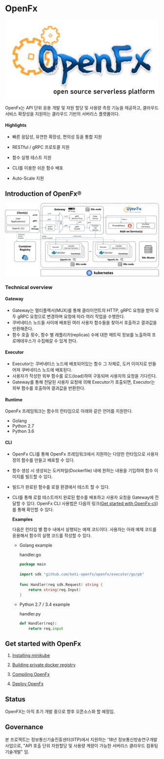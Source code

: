 # OpenFx

![OpenFx Logo](/OpenFx.png)

OpenFx는 API 단위 응용 개발 및 자원 할당 및 사용량 측정 기능을 제공하고, 클라우드 서비스 확장성을 지원하는 클라우드 기반의 서버리스 플랫폼이다. 

#### Highlights

- 빠른 응답성, 유연한 확장성, 편의성 등을 통합 지원

- RESTful / gRPC 프로토콜 지원
- 함수 실행 테스트 지원
- CLI를 이용한 쉬운 함수 배포
- Auto-Scale 지원

## Introduction of OpenFx&reg;

![Architecture of the OpenFx](/Openfx_Architecture.png)

### Technical overview

#### Gateway

- Gateway는 멀티플렉서(MUX)를 통해 클라이언트의 HTTP, gRPC 요청을 받아 모두 gRPC 요청으로 변경하며 요청에 따라 여러 작업을 수행한다.
- 쿠버네티스 노드들 사이에 배포된 여러 사용자 함수들을 찾아서 호출하고 결과값을 반환해준다. 
- 함수 호출 횟수, 함수 별 레플리카(replicas) 수에 대한 메트릭 정보를 노출하여 프로메테우스가 수집해갈 수 있게 한다.

#### Executor

- Executor는 쿠버네티스 노드에 배포되어있는 함수 그 자체로, 도커 이미지로 만들어져 쿠버네티스 노드에 배포된다. 
- 사용자가 작성한 외부 함수를 로드(load)하여  구동되며 사용자의 요청을 기다린다.
- Gateway를 통해 전달된 사용자 요청에 의해 Executor가 호출되면, Executor는 외부 함수를 호출하여 결과값을 반환한다.

#### Runtime

OpenFx 프레임워크는 함수의 런타임으로 아래와 같은 언어를 지원한다.

- Golang
- Python 2.7
- Python 3.6

#### CLI 

- OpenFx CLI를 통해 OpenFx 프레임워크에서 지원하는 다양한 런타임으로 사용자 정의 함수를 만들고 배포할 수 있다. 

- 함수 생성 시 생성되는 도커파일(Dockerfile) 내에 원하는 내용을 기입하여 함수 이미지를 빌드할 수 있다. 

- 빌드가 완료된 함수를 로컬 환경에서 테스트 할 수 있다. 

- CLI를 통해 로컬 테스트까지 완료된 함수를 배포하고 사용자 요청을 Gateway에 전달할 수 있다. OpenFx CLI 사용법은 다음의 링크([Get started with OpenFx-cli]())를 통해 확인할 수 있다. 

  **Examples**

  다음은 런타임 별 함수 내에서 실행되는 예제 코드이다. 사용자는 아래 예제 코드를 응용해서 함수의 실행 코드를 작성할 수 있다. 

  - Golang example

    handler.go

    ```go
    package main
    
    import sdk "github.com/keti-openfx/openfx/executor/go/pb"
    
    func Handler(req sdk.Request) string {
        return string(req.Input)
    }
    ```

  - Python 2.7 / 3.4 example

    handler.py

    ```python
    def Handler(req):
        return req.input
    ```

## Get started with OpenFx

1. [Installing minikube](./documents/1.Installing_Minikube.md)

2. [Building private docker registry](./documents/2.Building_Private_Docker_Registry.md)

3. [Compiling OpenFx](./documents/3.Compile_OpenFx.md)

4. [Deploy OpenFx](./documents/4.Deploy_OpenFx.md)

## Status

OpenFX는 아직 초기 개발 중으로 향후 오픈소스화 할 예정임.

## Governance

본 프로젝트는 정보통신기술진흥센터(IITP)에서 지원하는 '18년 정보통신방송연구개발사업으로, "API 호출 단위 자원할당 및 사용량 계량이 가능한 서버리스 클라우드 컴퓨팅 기술개발" 임.
